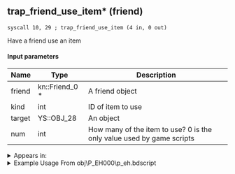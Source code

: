 ## trap_friend_use_item* (friend)

`syscall 10, 29 ; trap_friend_use_item (4 in, 0 out)`

Have a friend use an item

#### Input parameters
| Name | Type | Description
|------|------|------------
| friend   | kn::Friend_0 *   | A friend object
| kind   | int   | ID of item to use
| target   | YS::OBJ_28   | An object
| num   | int   | How many of the item to use? 0 is the only value used by game scripts




<details>
	<summary>Appears in:</summary>
| filename | Entity (obj)
|----------|-------------
| obj\P_EH000\p_eh.bdscript       | ((P) Riku)          
| obj\P_EH000_LAST\p_eh.bdscript       | ((P) Riku (final battle))          
| obj\P_EX350\p_ex.bdscript       | ((P) Chicken Little)          
| obj\P_HE000\p_he.bdscript       | ((P) Auron)          

</details>

<details>
	<summary>Example Usage From obj\P_EH000\p_eh.bdscript</summary>
```plaintext
L7518:
 popToSp 0
 pushFromPSpVal 0
 pushImm 2
 pushFromPSpVal 0
 syscall 2, 23 ; trap_btlobj_target (1 in, 1 out)
 gosub 4, L4255
 memcpyToSp 16, 16
 pushFromPSp 16
 pushImm 0
 syscall 10, 29 ; trap_friend_use_item (4 in, 0 out)
 ret
```
</details>

